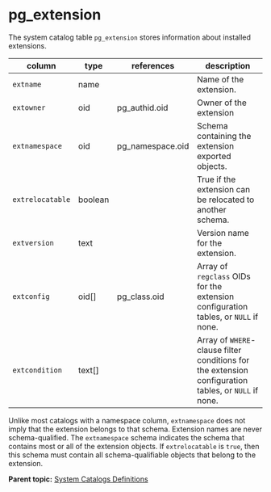 # pg\_extension 

The system catalog table `pg_extension` stores information about installed extensions.

|column|type|references|description|
|------|----|----------|-----------|
|`extname`|name| |Name of the extension.|
|`extowner`|oid|pg\_authid.oid|Owner of the extension|
|`extnamespace`|oid|pg\_namespace.oid|Schema containing the extension exported objects.|
|`extrelocatable`|boolean| |True if the extension can be relocated to another schema.|
|`extversion`|text| |Version name for the extension.|
|`extconfig`|oid\[\]|pg\_class.oid|Array of `regclass` OIDs for the extension configuration tables, or `NULL` if none.|
|`extcondition`|text\[\]| |Array of `WHERE`-clause filter conditions for the extension configuration tables, or `NULL` if none.|

Unlike most catalogs with a namespace column, `extnamespace` does not imply that the extension belongs to that schema. Extension names are never schema-qualified. The `extnamespace` schema indicates the schema that contains most or all of the extension objects. If `extrelocatable` is `true`, then this schema must contain all schema-qualifiable objects that belong to the extension.

**Parent topic:** [System Catalogs Definitions](../system_catalogs/catalog_ref-html.html)

